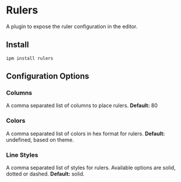 # Rulers

A plugin to expose the ruler configuration in the editor.

## Install

```shell
ipm install rulers
```

## Configuration Options

### Columns

A comma separated list of columns to place rulers. **Default:** 80

### Colors

A comma separated list of colors in hex format for rulers. **Default:** undefined, 
based on theme.

### Line Styles

A comma separated list of styles for rulers. Available options are solid, dotted 
or dashed. **Default:** solid.